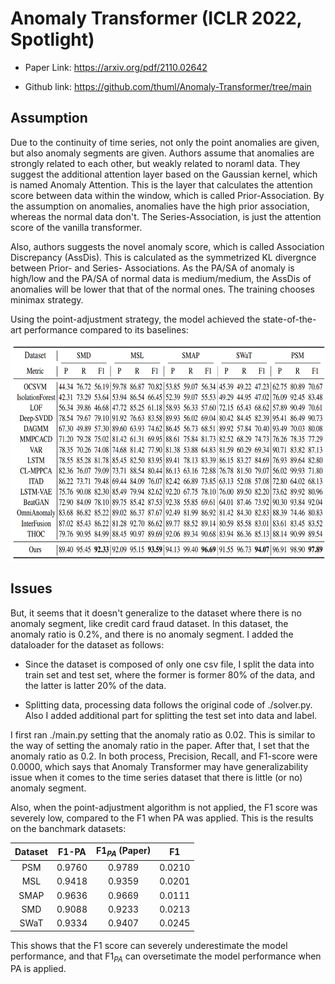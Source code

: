 # Anomaly Transformer (ICLR 2022, Spotlight)
- Paper Link: https://arxiv.org/pdf/2110.02642

- Github link: https://github.com/thuml/Anomaly-Transformer/tree/main

## Assumption
Due to the continuity of time series, not only the point anomalies are given, but also anomaly segments are given. Authors assume that anomalies are strongly related to each other, but weakly related to noraml data. They suggest the additional attention layer based on the Gaussian kernel, which is named Anomaly Attention. This is the layer that calculates the attention score between data within the window, which is called Prior-Association. By the assumption on anomalies, anomalies have the high prior association, whereas the normal data don't. The Series-Association, is just the attention score of the vanilla transformer.

Also, authors suggests the novel anomaly score, which is called Association Discrepancy (AssDis). This is calculated as the symmetrized KL divergnce between Prior- and Series- Associations. As the PA/SA of anomaly is high/low and the PA/SA of normal data is medium/medium, the AssDis of anomalies will be lower that that of the normal ones. The training chooses minimax strategy.

Using the point-adjustment strategy, the model achieved the state-of-the-art performance compared to its baselines:

<p align="center">
<img src="./pics/f1_scores.png" height="350" alt="" align=center />
</p>

## Issues
But, it seems that it doesn't generalize to the dataset where there is no anomaly segment, like credit card fraud dataset. In this dataset, the anomaly ratio is 0.2%, and there is no anomaly segment. I added the dataloader for the dataset as follows:

- Since the dataset is composed of only one csv file, I split the data into train set and test set, where the former is former 80% of the data, and the latter is latter 20% of the data.

- Splitting data, processing data follows the original code of ./solver.py. Also I added additional part for splitting the test set into data and label.

I first ran ./main.py setting that the anomaly ratio as 0.02. This is similar to the way of setting the anomaly ratio in the paper. After that, I set that the anomaly ratio as 0.2. In both process, Precision, Recall, and F1-score were 0.0000, which says that Anomaly Transformer may have generalizability issue when it comes to the time series dataset that there is little (or no) anomaly segment.

Also, when the point-adjustment algorithm is not applied, the F1 score was severely low, compared to the F1 when PA was applied. This is the results on the banchmark datasets:

| Dataset | F1-PA | F1$_{PA}$ (Paper) | F1 |
| :-----: | :-----: | :-----: | :-----: |
| PSM | 0.9760 | 0.9789 | 0.0210 |
| MSL | 0.9418 | 0.9359 | 0.0201 |
| SMAP | 0.9636 | 0.9669 | 0.0111 |
| SMD | 0.9088 | 0.9233 | 0.0213 |
| SWaT | 0.9334 | 0.9407 | 0.0245 |

This shows that the F1 score can severely underestimate the model performance, and that F1$_{PA}$ can oversetimate the model performance when PA is applied.